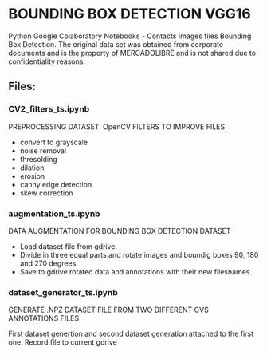 # BOUNDING BOX DETECTION VGG16
Python Google Colaboratory Notebooks - Contacts Images files Bounding Box Detection. 
The original data set was obtained from corporate documents and is the property of MERCADOLIBRE and is not shared due to confidentiality reasons.


## Files:
### CV2_filters_ts.ipynb
PREPROCESSING DATASET: OpenCV FILTERS TO IMPROVE FILES
- convert to grayscale
- noise removal
- thresolding
- dilation
- erosion
- canny edge detection
- skew correction

### augmentation_ts.ipynb
DATA AUGMENTATION FOR BOUNDING BOX DETECTION DATASET
- Load dataset file from gdrive.
- Divide in three equal parts and rotate images and boundig boxes 90, 180 and 270 degrees.
- Save to gdrive rotated data and annotations with their new filesnames.

### dataset_generator_ts.ipynb
GENERATE .NPZ DATASET FILE FROM TWO DIFFERENT CVS ANNOTATIONS FILES

First dataset genertion and second dataset generation attached to the first one.
Record file to current gdrive 
